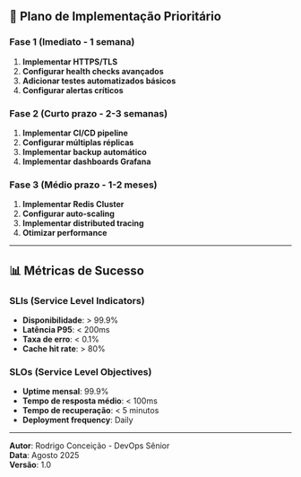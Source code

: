 
## 🚀 Plano de Implementação Prioritário

### Fase 1 (Imediato - 1 semana)
1. **Implementar HTTPS/TLS**
2. **Configurar health checks avançados**
3. **Adicionar testes automatizados básicos**
4. **Configurar alertas críticos**

### Fase 2 (Curto prazo - 2-3 semanas)
1. **Implementar CI/CD pipeline**
2. **Configurar múltiplas réplicas**
3. **Implementar backup automático**
4. **Implementar dashboards Grafana**

### Fase 3 (Médio prazo - 1-2 meses)
1. **Implementar Redis Cluster**
2. **Configurar auto-scaling**
3. **Implementar distributed tracing**
4. **Otimizar performance**



---

## 📊 Métricas de Sucesso

### SLIs (Service Level Indicators)
- **Disponibilidade**: > 99.9%
- **Latência P95**: < 200ms
- **Taxa de erro**: < 0.1%
- **Cache hit rate**: > 80%

### SLOs (Service Level Objectives)
- **Uptime mensal**: 99.9%
- **Tempo de resposta médio**: < 100ms
- **Tempo de recuperação**: < 5 minutos
- **Deployment frequency**: Daily
---

**Autor**: Rodrigo Conceição - DevOps Sênior  
**Data**: Agosto 2025  
**Versão**: 1.0